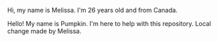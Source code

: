 Hi, my name is Melissa. I'm 26 years old and from Canada.

Hello! My name is Pumpkin. I'm here to help with this repository.
Local change made by Melissa.
